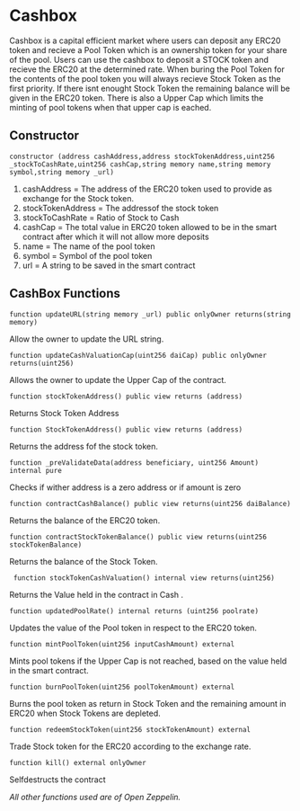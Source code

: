 # Cashbox
Cashbox is a capital efficient market where users can deposit any ERC20 token and recieve a Pool Token which is an ownership token for your share of the pool. Users can use the cashbox to deposit a STOCK token and recieve the ERC20 at the determined rate. When buring the Pool Token for the contents of the pool token you will always recieve Stock Token as the first priority. If there isnt enought Stock Token the remaining balance will be given in the ERC20 token. There is also a Upper Cap which limits the minting of pool tokens when that upper cap is eached.

## Constructor

`constructor (address cashAddress,address stockTokenAddress,uint256 _stockToCashRate,uint256 cashCap,string memory name,string memory symbol,string memory _url) `

1. cashAddress = The address of the ERC20 token used to provide as exchange for the Stock token.
1. stockTokenAddress = The addressof the stock token
1. stockToCashRate = Ratio of Stock to Cash
1. cashCap = The total value in ERC20 token allowed to be in the smart contract after which it will not allow more deposits
1. name = The name of the pool token
1. symbol = Symbol of the pool token
1. url = A string to be saved in the smart contract


## CashBox Functions

 `function updateURL(string memory _url) public onlyOwner returns(string memory)`
 
 Allow the owner to update the URL string.


`function updateCashValuationCap(uint256 daiCap) public onlyOwner returns(uint256)`

Allows the owner to update the Upper Cap of the contract.


`function stockTokenAddress() public view returns (address)`

Returns Stock Token Address

 

`function StockTokenAddress() public view returns (address)`

Returns the address fof the stock token.


`function _preValidateData(address beneficiary, uint256 Amount) internal pure`

Checks if wither address is a zero address or if amount is zero


 `function contractCashBalance() public view returns(uint256 daiBalance)`
 
 Returns the balance of the ERC20 token.
 
 
 `function contractStockTokenBalance() public view returns(uint256 stockTokenBalance)`
 
  Returns the balance of the Stock Token.
 
 
` function stockTokenCashValuation() internal view returns(uint256)`

 Returns the Value held in the contract in Cash .
 
 
 
 `function updatedPoolRate() internal returns (uint256 poolrate)`
 
 Updates the value of the Pool token in respect to the ERC20 token.
 
 
 `function mintPoolToken(uint256 inputCashAmount) external`
 
 Mints pool tokens if the Upper Cap is not reached, based on the value held in the smart contract.
 
 
 `function burnPoolToken(uint256 poolTokenAmount) external`
 
 Burns the pool token as return in Stock Token and the remaining amount in ERC20 when Stock Tokens are depleted.
 
 
 
`function redeemStockToken(uint256 stockTokenAmount) external`

Trade Stock token for the ERC20 according to the exchange rate.

 
 `function kill() external onlyOwner`
 
 Selfdestructs the contract
 

_All other functions used are of Open Zeppelin._
